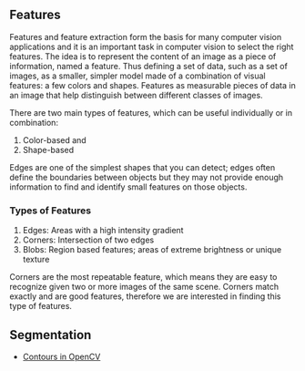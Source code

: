 ## Features
 
Features and feature extraction form the basis for many computer vision applications and it is an important task in computer vision
to select the right features.
The idea is to represent the content of an image as a piece of information, named a feature. Thus defining a set of data, 
such as a set of images, as a smaller, simpler model made of a combination of visual features: a few colors and shapes.
Features as measurable pieces of data in an image that help distinguish between different classes of images.
 
There are two main types of features, which can be useful individually or in combination:

1. Color-based and
2. Shape-based

Edges are one of the simplest shapes that you can detect; 
edges often define the boundaries between objects but they may not provide enough information to find and identify small features on those objects.


### Types of Features

1. Edges: Areas with a high intensity gradient
2. Corners: Intersection of two edges
3. Blobs: Region based features; areas of extreme brightness or unique texture


Corners are the most repeatable feature, which means they are easy to recognize given two or more images of the same scene.
Corners match exactly and are good features, therefore we are interested in finding this type of features.

## Segmentation

- [Contours in OpenCV](https://docs.opencv.org/4.5.3/d3/d05/tutorial_py_table_of_contents_contours.html)
